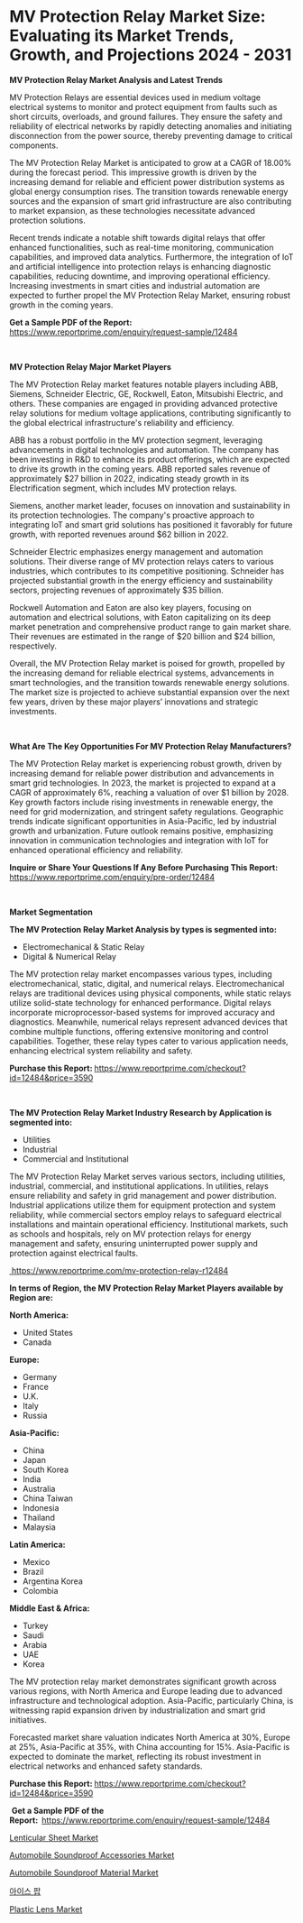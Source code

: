 <p><h1>MV Protection Relay Market Size: Evaluating its Market Trends, Growth, and Projections 2024 - 2031</h1></p><p><strong>MV Protection Relay Market Analysis and Latest Trends</strong></p>
<p><p>MV Protection Relays are essential devices used in medium voltage electrical systems to monitor and protect equipment from faults such as short circuits, overloads, and ground failures. They ensure the safety and reliability of electrical networks by rapidly detecting anomalies and initiating disconnection from the power source, thereby preventing damage to critical components.</p><p>The MV Protection Relay Market is anticipated to grow at a CAGR of 18.00% during the forecast period. This impressive growth is driven by the increasing demand for reliable and efficient power distribution systems as global energy consumption rises. The transition towards renewable energy sources and the expansion of smart grid infrastructure are also contributing to market expansion, as these technologies necessitate advanced protection solutions. </p><p>Recent trends indicate a notable shift towards digital relays that offer enhanced functionalities, such as real-time monitoring, communication capabilities, and improved data analytics. Furthermore, the integration of IoT and artificial intelligence into protection relays is enhancing diagnostic capabilities, reducing downtime, and improving operational efficiency. Increasing investments in smart cities and industrial automation are expected to further propel the MV Protection Relay Market, ensuring robust growth in the coming years.</p></p>
<p><strong>Get a Sample PDF of the Report:&nbsp;</strong> <a href="https://www.reportprime.com/enquiry/request-sample/12484">https://www.reportprime.com/enquiry/request-sample/12484</a></p>
<p>&nbsp;</p>
<p><strong>MV Protection Relay Major Market Players</strong></p>
<p><p>The MV Protection Relay market features notable players including ABB, Siemens, Schneider Electric, GE, Rockwell, Eaton, Mitsubishi Electric, and others. These companies are engaged in providing advanced protective relay solutions for medium voltage applications, contributing significantly to the global electrical infrastructure's reliability and efficiency.</p><p>ABB has a robust portfolio in the MV protection segment, leveraging advancements in digital technologies and automation. The company has been investing in R&D to enhance its product offerings, which are expected to drive its growth in the coming years. ABB reported sales revenue of approximately $27 billion in 2022, indicating steady growth in its Electrification segment, which includes MV protection relays.</p><p>Siemens, another market leader, focuses on innovation and sustainability in its protection technologies. The company's proactive approach to integrating IoT and smart grid solutions has positioned it favorably for future growth, with reported revenues around $62 billion in 2022.</p><p>Schneider Electric emphasizes energy management and automation solutions. Their diverse range of MV protection relays caters to various industries, which contributes to its competitive positioning. Schneider has projected substantial growth in the energy efficiency and sustainability sectors, projecting revenues of approximately $35 billion.</p><p>Rockwell Automation and Eaton are also key players, focusing on automation and electrical solutions, with Eaton capitalizing on its deep market penetration and comprehensive product range to gain market share. Their revenues are estimated in the range of $20 billion and $24 billion, respectively.</p><p>Overall, the MV Protection Relay market is poised for growth, propelled by the increasing demand for reliable electrical systems, advancements in smart technologies, and the transition towards renewable energy solutions. The market size is projected to achieve substantial expansion over the next few years, driven by these major players’ innovations and strategic investments.</p></p>
<p>&nbsp;</p>
<p><strong>What Are The Key Opportunities For MV Protection Relay Manufacturers?</strong></p>
<p><p>The MV Protection Relay market is experiencing robust growth, driven by increasing demand for reliable power distribution and advancements in smart grid technologies. In 2023, the market is projected to expand at a CAGR of approximately 6%, reaching a valuation of over $1 billion by 2028. Key growth factors include rising investments in renewable energy, the need for grid modernization, and stringent safety regulations. Geographic trends indicate significant opportunities in Asia-Pacific, led by industrial growth and urbanization. Future outlook remains positive, emphasizing innovation in communication technologies and integration with IoT for enhanced operational efficiency and reliability.</p></p>
<p><strong>Inquire or Share Your Questions If Any Before Purchasing This Report:</strong> <a href="https://www.reportprime.com/enquiry/pre-order/12484">https://www.reportprime.com/enquiry/pre-order/12484</a></p>
<p>&nbsp;</p>
<p><strong>Market Segmentation</strong></p>
<p><strong>The MV Protection Relay Market Analysis by types is segmented into:</strong></p>
<p><ul><li>Electromechanical & Static Relay</li><li>Digital & Numerical Relay</li></ul></p>
<p><p>The MV protection relay market encompasses various types, including electromechanical, static, digital, and numerical relays. Electromechanical relays are traditional devices using physical components, while static relays utilize solid-state technology for enhanced performance. Digital relays incorporate microprocessor-based systems for improved accuracy and diagnostics. Meanwhile, numerical relays represent advanced devices that combine multiple functions, offering extensive monitoring and control capabilities. Together, these relay types cater to various application needs, enhancing electrical system reliability and safety.</p></p>
<p><strong>Purchase this Report:&nbsp;</strong><a href="https://www.reportprime.com/checkout?id=12484&price=3590">https://www.reportprime.com/checkout?id=12484&price=3590</a></p>
<p>&nbsp;</p>
<p><strong>The MV Protection Relay Market Industry Research by Application is segmented into:</strong></p>
<p><ul><li>Utilities</li><li>Industrial</li><li>Commercial and Institutional</li></ul></p>
<p><p>The MV Protection Relay Market serves various sectors, including utilities, industrial, commercial, and institutional applications. In utilities, relays ensure reliability and safety in grid management and power distribution. Industrial applications utilize them for equipment protection and system reliability, while commercial sectors employ relays to safeguard electrical installations and maintain operational efficiency. Institutional markets, such as schools and hospitals, rely on MV protection relays for energy management and safety, ensuring uninterrupted power supply and protection against electrical faults.</p></p>
<p><a href="https://www.reportprime.com/mv-protection-relay-r12484">&nbsp;https://www.reportprime.com/mv-protection-relay-r12484</a></p>
<p><strong>In terms of Region, the MV Protection Relay Market Players available by Region are:</strong></p>
<p>
    <p> <strong> North America: </strong>
        <ul>
            <li>United States</li>
            <li>Canada</li>
        </ul>
        </p> 
    <p> <strong> Europe: </strong>
        <ul>
            <li>Germany</li>
            <li>France</li>
            <li>U.K.</li>
            <li>Italy</li>
            <li>Russia</li>
        </ul>
        </p> 
    <p> <strong> Asia-Pacific: </strong>
        <ul>
            <li>China</li>
            <li>Japan</li>
            <li>South Korea</li>
            <li>India</li>
            <li>Australia</li>
            <li>China Taiwan</li>
            <li>Indonesia</li>
            <li>Thailand</li>
            <li>Malaysia</li>
        </ul>
        </p> 
    <p> <strong> Latin America: </strong>
        <ul>
            <li>Mexico</li>
            <li>Brazil</li>
            <li>Argentina Korea</li>
            <li>Colombia</li>
        </ul>
        </p> 
    <p> <strong> Middle East & Africa: </strong>
        <ul>
            <li>Turkey</li>
            <li>Saudi</li>
            <li>Arabia</li>
            <li>UAE</li>
            <li>Korea</li>
        </ul>
    </p>
    </p>
<p><p>The MV protection relay market demonstrates significant growth across various regions, with North America and Europe leading due to advanced infrastructure and technological adoption. Asia-Pacific, particularly China, is witnessing rapid expansion driven by industrialization and smart grid initiatives. </p><p>Forecasted market share valuation indicates North America at 30%, Europe at 25%, Asia-Pacific at 35%, with China accounting for 15%. Asia-Pacific is expected to dominate the market, reflecting its robust investment in electrical networks and enhanced safety standards.</p></p>
<p><strong>Purchase this Report: </strong><a href="https://www.reportprime.com/checkout?id=12484&price=3590">https://www.reportprime.com/checkout?id=12484&price=3590</a></p>
<p>&nbsp;<strong>Get a Sample PDF of the Report:&nbsp;&nbsp;</strong><a href="https://www.reportprime.com/enquiry/request-sample/12484">https://www.reportprime.com/enquiry/request-sample/12484</a></p>
<p><strong></strong></p>
<p><p><a href="https://www.linkedin.com/pulse/insights-lenticular-sheet-industry-market-financial-status-size-ijzkc?trackingId=%2BQyaghk%2FTU%2BhIsTNCCFPsg%3D%3D">Lenticular Sheet Market</a></p><p><a href="https://issuu.com/reportprime-2/docs/automobile-soundproof-accessories-m_7340d0aabec5eb">Automobile Soundproof Accessories Market</a></p><p><a href="https://issuu.com/reportprime-2/docs/automobile-soundproof-material-mark_2c08160d721383">Automobile Soundproof Material Market</a></p><p><a href="https://medium.com/@macking460/%EA%B8%80%EB%A1%9C%EB%B2%8C-%EC%95%84%EC%9D%B4%EC%8A%A4%ED%8C%9D-%EC%8B%9C%EC%9E%A5-%ED%8A%B8%EB%A0%8C%EB%93%9C-%EB%B6%84%EC%84%9D-%EB%B0%8F-%ED%96%A5%ED%9B%84-%EC%84%B1%EC%9E%A5-%EC%A0%84%EB%A7%9D-2024-2031-675be26d5dcb">아이스 팝</a></p><p><a href="https://www.linkedin.com/pulse/plastic-lens-market-forecasts-trends-impact-analysis-2024-2031-foesc?trackingId=82NAPY3hTEaLRWGDqqqi2w%3D%3D">Plastic Lens Market</a></p></p>